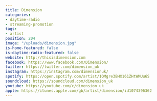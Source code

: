 ```yaml
---
title: Dimension
categories:
- daytime-radio
- streaming-promotion
tags:
- artist
position: 204
image: "/uploads/dimension.jpg"
is-home-featured: false
is-daytime-radio-featured: false
website: http://thisisdimension.com
facebook: https://www.facebook.com/Dimension/
twitter: https://twitter.com/dimension_uk
instagram: https://instagram.com/dimensionuk/
spotify: https://open.spotify.com/artist/1QMgre3BHX161ZHtWMUu6S
soundcloud: https://soundcloud.com/dimension_uk
youtube: https://youtube.com/c/dimension_uk
apple: https://itunes.apple.com/gb/artist/dimension/id1074396362
---
```


